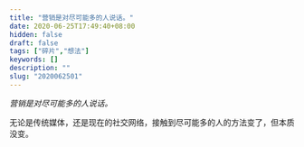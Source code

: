 ```yaml
---
title: "营销是对尽可能多的人说话。"
date: 2020-06-25T17:49:40+08:00
hidden: false
draft: false
tags: ["碎片","想法"]
keywords: []
description: ""
slug: "2020062501"
---
```

*营销是对尽可能多的人说话。*

无论是传统媒体，还是现在的社交网络，接触到尽可能多的人的方法变了，但本质没变。

<!--more-->